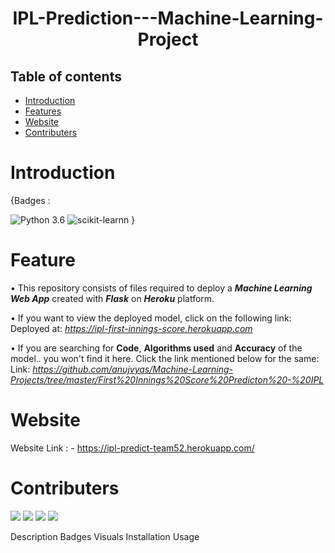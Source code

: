 <h1 align="center"> IPL-Prediction---Machine-Learning-Project </h1>

## Table of contents 
* [Introduction](#Introduction)
* [Features](#Feature)
* [Website](#Website)
* [Contributers](#Contributers)


# Introduction

{Badges :

![Python 3.6](https://img.shields.io/badge/Python-3.6-brightgreen.svg) ![scikit-learnn](https://img.shields.io/badge/Library-Scikit_Learn-orange.svg)
}




# Feature
• This repository consists of files required to deploy a ___Machine Learning Web App___ created with ___Flask___ on ___Heroku___ platform.

• If you want to view the deployed model, click on the following link:<br />
Deployed at: _https://ipl-first-innings-score.herokuapp.com_

• If you are searching for __Code__, __Algorithms used__ and __Accuracy__ of the model.. you won't find it here. Click the link mentioned below for the same:<br />
Link: _https://github.com/anujvyas/Machine-Learning-Projects/tree/master/First%20Innings%20Score%20Predicton%20-%20IPL_



# Website
Website Link : - https://ipl-predict-team52.herokuapp.com/



# Contributers 
[![](https://github.com/ameyashrikant.png?size=50)](https://github.com/ameyashrikant)
[![](https://github.com/SSNegi23.png?size=50)](https://github.com/SSNegi23)
[![](https://github.com/Vice777.png?size=50)](https://github.com/Vice777)
[![](https://github.com/ameyashrikant.png?size=50)](https://github.com/ameyashrikant)








Description 
Badges 
Visuals 
Installation
Usage

